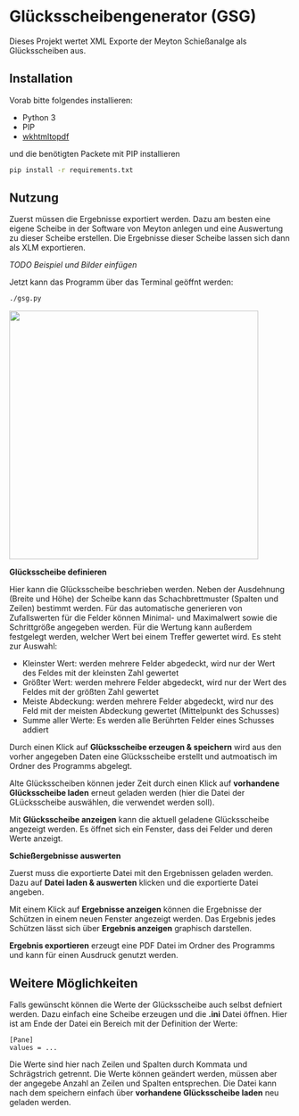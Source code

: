 # Glücksscheibengenerator (GSG)

Dieses Projekt wertet XML Exporte der Meyton Schießanalge als Glücksscheiben aus.

## Installation

Vorab bitte folgendes installieren:

- Python 3
- PIP
- [wkhtmltopdf](https://wkhtmltopdf.org)

und die benötigten Packete mit PIP installieren

```bash
pip install -r requirements.txt
```

## Nutzung

Zuerst müssen die Ergebnisse exportiert werden. Dazu am besten eine eigene Scheibe in der Software von Meyton anlegen und eine Auswertung zu dieser Scheibe erstellen. Die Ergebnisse dieser Scheibe lassen sich dann als XLM exportieren. 

*TODO Beispiel und Bilder einfügen*

Jetzt kann das Programm über das Terminal geöffnt werden:

```bash
./gsg.py
```

<img src="https://github.com/poet-of-the-fall/gsg/blob/master/pictures/mainwindow.png?raw=true" width="446">

**Glücksscheibe definieren**

Hier kann die Glücksscheibe beschrieben werden. Neben der Ausdehnung (Breite und Höhe) der Scheibe kann das Schachbrettmuster (Spalten und Zeilen) bestimmt werden. Für das automatische generieren von Zufallswerten für die Felder können Minimal- und Maximalwert sowie die Schrittgröße angegeben werden. Für die Wertung kann außerdem festgelegt werden, welcher Wert bei einem Treffer gewertet wird. Es steht zur Auswahl:

- Kleinster Wert: werden mehrere Felder abgedeckt, wird nur der Wert des Feldes mit der kleinsten Zahl gewertet
- Größter Wert: werden mehrere Felder abgedeckt, wird nur der Wert des Feldes mit der größten Zahl gewertet
- Meiste Abdeckung: werden mehrere Felder abgedeckt, wird nur des Feld mit der meisten Abdeckung gewertet (Mittelpunkt des Schusses)
- Summe aller Werte: Es werden alle Berührten Felder eines Schusses addiert

Durch einen Klick auf **Glücksscheibe erzeugen & speichern** wird aus den vorher angegeben Daten eine Glücksscheibe erstellt und autmoatisch im Ordner des Programms abgelegt.

Alte Glücksscheiben können jeder Zeit durch einen Klick auf **vorhandene Glücksscheibe laden** erneut geladen werden (hier die Datei der GLücksscheibe auswählen, die verwendet werden soll).

Mit **Glücksscheibe anzeigen** kann die aktuell geladene Glücksscheibe angezeigt werden. Es öffnet sich ein Fenster, dass dei Felder und deren Werte anzeigt.

**Schießergebnisse auswerten**

Zuerst muss die exportierte Datei mit den Ergebnissen geladen werden. Dazu auf **Datei laden & auswerten** klicken und die exportierte Datei angeben.

Mit einem Klick auf **Ergebnisse anzeigen** können die Ergebnisse der Schützen in einem neuen Fenster angezeigt werden. Das Ergebnis jedes Schützen lässt sich über **Ergebnis anzeigen** graphisch darstellen.

**Ergebnis exportieren** erzeugt eine PDF Datei im Ordner des Programms und kann für einen Ausdruck genutzt werden.

## Weitere Möglichkeiten

Falls gewünscht können die Werte der Glücksscheibe auch selbst defniert werden. Dazu einfach eine Scheibe erzeugen und die **.ini** Datei öffnen. Hier ist am Ende der Datei ein Bereich mit der Definition der Werte:

```
[Pane]
values = ...
```

Die Werte sind hier nach Zeilen und Spalten durch Kommata und Schrägstrich getrennt. Die Werte können geändert werden, müssen aber der angegebe Anzahl an Zeilen und Spalten entsprechen. Die Datei kann nach dem speichern einfach über **vorhandene Glücksscheibe laden** neu geladen werden.